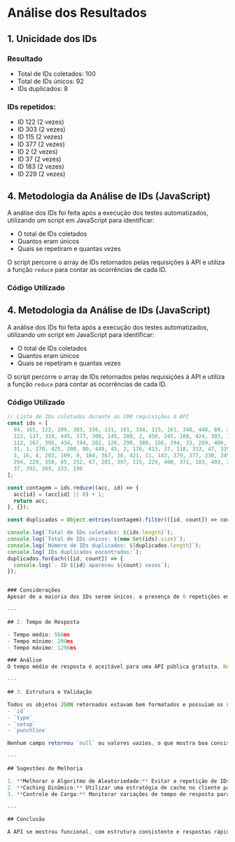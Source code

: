 # Análise dos Resultados

## 1. Unicidade dos IDs

### Resultado
- Total de IDs coletados: 100
- Total de IDs únicos: 92
- IDs duplicados: 8

### IDs repetidos:
- ID 122 (2 vezes)
- ID 303 (2 vezes)
- ID 115 (2 vezes)
- ID 377 (2 vezes)
- ID 2 (2 vezes)
- ID 37 (2 vezes)
- ID 183 (2 vezes)
- ID 229 (2 vezes)

## 4. Metodologia da Análise de IDs (JavaScript)

A análise dos IDs foi feita após a execução dos testes automatizados, utilizando um script em JavaScript para identificar:

- O total de IDs coletados
- Quantos eram únicos
- Quais se repetiram e quantas vezes

O script percorre o array de IDs retornados pelas requisições à API e utiliza a função `reduce` para contar as ocorrências de cada ID.

### Código Utilizado

## 4. Metodologia da Análise de IDs (JavaScript)

A análise dos IDs foi feita após a execução dos testes automatizados, utilizando um script em JavaScript para identificar:

- O total de IDs coletados
- Quantos eram únicos
- Quais se repetiram e quantas vezes

O script percorre o array de IDs retornados pelas requisições à API e utiliza a função `reduce` para contar as ocorrências de cada ID.

### Código Utilizado

```js
// Lista de IDs coletados durante as 100 requisições à API
const ids = [
  94, 165, 122, 209, 303, 336, 131, 181, 334, 115, 161, 340, 440, 69, 220,
  122, 137, 318, 445, 377, 308, 145, 280, 2, 450, 245, 108, 424, 303, 370,
  112, 267, 395, 434, 194, 202, 120, 290, 380, 156, 394, 33, 289, 406, 103,
  31, 1, 270, 425, 200, 80, 449, 45, 2, 176, 413, 37, 118, 333, 47, 339, 346,
  3, 16, 4, 203, 109, 9, 184, 367, 30, 421, 11, 183, 379, 377, 330, 349, 260,
  294, 229, 350, 85, 252, 67, 281, 397, 115, 229, 400, 371, 183, 403, 272, 22,
  37, 392, 309, 233, 198
];

const contagem = ids.reduce((acc, id) => {
  acc[id] = (acc[id] || 0) + 1;
  return acc;
}, {});

const duplicados = Object.entries(contagem).filter(([id, count]) => count > 1);

console.log(`Total de IDs coletados: ${ids.length}`);
console.log(`Total de IDs únicos: ${new Set(ids).size}`);
console.log(`Número de IDs duplicados: ${duplicados.length}`);
console.log(`IDs duplicados encontrados:`);
duplicados.forEach(([id, count]) => {
  console.log(`- ID ${id} apareceu ${count} vezes`);
});


### Considerações
Apesar de a maioria dos IDs serem únicos, a presença de 8 repetições em apenas 100 requisições indica que a API pode estar retornando piadas repetidas com alguma frequência. Isso pode afetar negativamente a experiência do usuário final em aplicações que dependem de variedade.

---

## 2. Tempo de Resposta

- Tempo médio: 566ms
- Tempo mínimo: 200ms
- Tempo máximo: 1296ms

### Análise
O tempo médio de resposta é aceitável para uma API pública gratuita. No entanto, há uma oscilação considerável, o que pode indicar instabilidade ocasional nos servidores ou limitação de escalabilidade.

---

## 3. Estrutura e Validação

Todos os objetos JSON retornados estavam bem formatados e possuíam os seguintes campos obrigatórios preenchidos:
- `id`
- `type`
- `setup`
- `punchline`

Nenhum campo retornou `null` ou valores vazios, o que mostra boa consistência na resposta da API.

---

## Sugestões de Melhoria

1. **Melhorar o Algoritmo de Aleatoriedade:** Evitar a repetição de IDs em um curto período de tempo.
2. **Caching Dinâmico:** Utilizar uma estratégia de cache no cliente para armazenar os últimos IDs e evitar exibir piadas repetidas.
3. **Controle de Carga:** Monitorar variações de tempo de resposta para identificar possíveis gargalos.

---

## Conclusão

A API se mostrou funcional, com estrutura consistente e respostas rápidas na maioria das requisições. Contudo, a repetição de IDs deve ser tratada caso o sistema consumidor dependa de conteúdos únicos.
